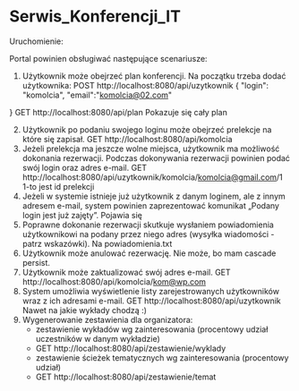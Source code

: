 # Serwis_Konferencji_IT
Uruchomienie:


Portal powinien obsługiwać następujące scenariusze:
1. Użytkownik może obejrzeć plan konferencji. 
Na początku trzeba dodać użytkownika:
POST http://localhost:8080/api/uzytkownik
{
    "login": "komolcia",
    "email":"komolcia@02.com"
   
}
GET http://localhost:8080/api/plan
Pokazuje się cały plan

2. Użytkownik po podaniu swojego loginu może obejrzeć prelekcje na które się zapisał. 
GET http://localhost:8080/api/komolcia
3. Jeżeli prelekcja ma jeszcze wolne miejsca, użytkownik ma możliwość dokonania rezerwacji. Podczas dokonywania rezerwacji powinien podać swój login oraz adres e-mail.
GET http://localhost:8080/api/uzytkownik/komolcia/komolcia@gmail.com/1
1-to jest id prelekcji
4. Jeżeli w systemie istnieje już użytkownik z danym loginem, ale z innym adresem e-mail, system powinien zaprezentować komunikat „Podany login jest już zajęty”.
Pojawia się
5. Poprawne dokonanie rezerwacji skutkuje wysłaniem powiadomienia użytkownikowi na podany przez niego adres (wysyłka wiadomości - patrz wskazówki). 
Na powiadomienia.txt
6. Użytkownik może anulować rezerwację. 
Nie może, bo mam cascade persist.
7. Użytkownik może zaktualizować swój adres e-mail. 
GET http://localhost:8080/api/komolcia/kom@wp.com
8. System umożliwia wyświetlenie listy zarejestrowanych użytkowników wraz z ich adresami e-mail. 
GET http://localhost:8080/api/uzytkownik
Nawet na jakie wykłady chodzą :)
12. Wygenerowanie zestawienia dla organizatora:
	- zestawienie wykładów wg zainteresowania (procentowy udział uczestników w danym wykładzie)
	- GET http://localhost:8080/api/zestawienie/wyklady
	- zestawienie ścieżek tematycznych wg zainteresowania (procentowy udział)
	- GET http://localhost:8080/api/zestawienie/temat

